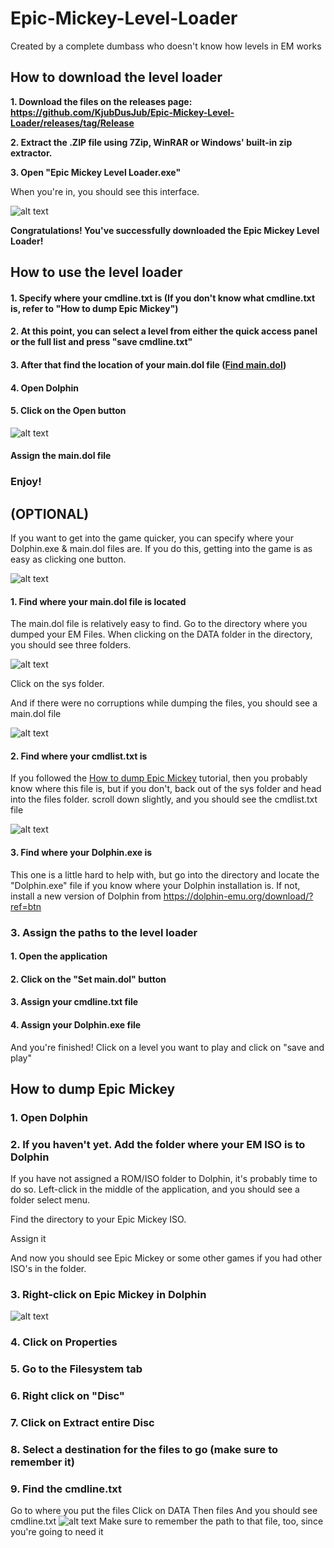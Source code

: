 
# Epic-Mickey-Level-Loader

Created by a complete dumbass who doesn't know how levels in EM works

  

## How to download the level loader

  
**1. Download the files on the releases page: https://github.com/KjubDusJub/Epic-Mickey-Level-Loader/releases/tag/Release**

  

**2. Extract the .ZIP file using 7Zip, WinRAR or Windows' built-in zip extractor.**

  

**3. Open "Epic Mickey Level Loader.exe"**

  

When you're in, you should see this interface.

  

![alt text](https://cdn.discordapp.com/attachments/826740264294416428/951123958143549520/unknown.png)

  

**Congratulations! You've successfully downloaded the Epic Mickey Level Loader!**

  

## How to use the level loader


#### 1. Specify where your cmdline.txt is (If you don't know what cmdline.txt is, refer to "How to dump Epic Mickey")

#### 2. At this point, you can select a level from either the quick access panel or the full list and press "save cmdline.txt"

#### 3. After that find the location of your main.dol file ([Find main.dol](https://github.com/KjubDusJub/Epic-Mickey-Level-Loader/tree/master#1-find-where-your-maindol-file-is-located))

#### 4. Open Dolphin

#### 5. Click on the Open button
![alt text](https://cdn.discordapp.com/attachments/826740264294416428/951135127029833758/unknown.png)

#### Assign the main.dol file

### Enjoy!

## (OPTIONAL)

  

If you want to get into the game quicker, you can specify where your Dolphin.exe & main.dol files are. If you do this, getting into the game is as easy as clicking one button. 

![alt text](https://cdn.discordapp.com/attachments/826740264294416428/951125763082571776/unknown.png)

  

#### 1. Find where your main.dol file is located

The main.dol file is relatively easy to find. Go to the directory where you dumped your EM Files. When clicking on the DATA folder in the directory, you should see three folders.


![alt text](https://cdn.discordapp.com/attachments/826740264294416428/951126658725838948/unknown.png)

Click on the sys folder.

And if there were no corruptions while dumping the files, you should see a main.dol file

![alt text](https://cdn.discordapp.com/attachments/826740264294416428/951127828437561484/unknown.png)
#### 2. Find where your cmdlist.txt is

If you followed the [How to dump Epic Mickey](https://github.com/KjubDusJub/Epic-Mickey-Level-Loader/tree/master#how-to-dump-epic-mickey) tutorial, then you probably know where this file is, but if you don't, back out of the sys folder and head into the files folder. scroll down slightly, and you should see the cmdlist.txt file

![alt text](https://cdn.discordapp.com/attachments/826740264294416428/951129122682327110/unknown.png)

#### 3. Find where your Dolphin.exe is
This one is a little hard to help with, but go into the directory and locate the "Dolphin.exe" file if you know where your Dolphin installation is.
If not, install a new version of Dolphin from https://dolphin-emu.org/download/?ref=btn

### 3. Assign the paths to the level loader

#### 1. Open the application

#### 2. Click on the "Set main.dol" button

#### 3. Assign your cmdline.txt file

#### 4. Assign your Dolphin.exe file

And you're finished!
Click on a level you want to play and click on "save and play"

## How to dump Epic Mickey

### 1. Open Dolphin

### 2. If you haven't yet. Add the folder where your EM ISO is to Dolphin
If you have not assigned a ROM/ISO folder to Dolphin, it's probably time to do so. Left-click in the middle of the application, and you should see a folder select menu.

Find the directory to your Epic Mickey ISO.

Assign it

And now you should see Epic Mickey or some other games if you had other ISO's in the folder.

### 3. Right-click on Epic Mickey in Dolphin

![alt text](https://cdn.discordapp.com/attachments/826740264294416428/951132075312967720/unknown.png)
### 4. Click on Properties

### 5. Go to the Filesystem tab

### 6. Right click on "Disc"

### 7. Click on Extract entire Disc

### 8. Select a destination for the files to go (make sure to remember it)

### 9. Find the cmdline.txt
Go to where you put the files
Click on DATA
Then files
And you should see cmdline.txt
![alt text](https://cdn.discordapp.com/attachments/826740264294416428/951129122682327110/unknown.png)
Make sure to remember the path to that file, too, since you're going to need it
